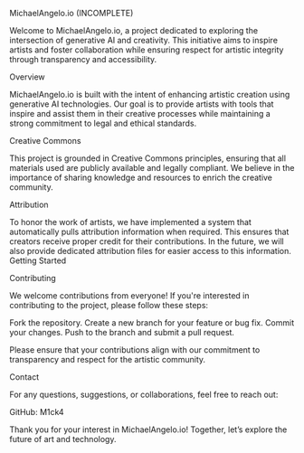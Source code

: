 MichaelAngelo.io (INCOMPLETE)

Welcome to MichaelAngelo.io, a project dedicated to exploring the intersection of generative AI and creativity. This initiative aims to inspire artists and foster collaboration while ensuring respect for artistic integrity through transparency and accessibility.

Overview

MichaelAngelo.io is built with the intent of enhancing artistic creation using generative AI technologies. Our goal is to provide artists with tools that inspire and assist them in their creative processes while maintaining a strong commitment to legal and ethical standards.

Creative Commons

This project is grounded in Creative Commons principles, ensuring that all materials used are publicly available and legally compliant. We believe in the importance of sharing knowledge and resources to enrich the creative community.

Attribution

To honor the work of artists, we have implemented a system that automatically pulls attribution information when required. This ensures that creators receive proper credit for their contributions. In the future, we will also provide dedicated attribution files for easier access to this information.
Getting Started

Contributing

We welcome contributions from everyone! If you're interested in contributing to the project, please follow these steps:

Fork the repository.
Create a new branch for your feature or bug fix.
Commit your changes.
Push to the branch and submit a pull request.

Please ensure that your contributions align with our commitment to transparency and respect for the artistic community.

Contact

For any questions, suggestions, or collaborations, feel free to reach out:

GitHub: M1ck4

Thank you for your interest in MichaelAngelo.io! Together, let’s explore the future of art and technology.
